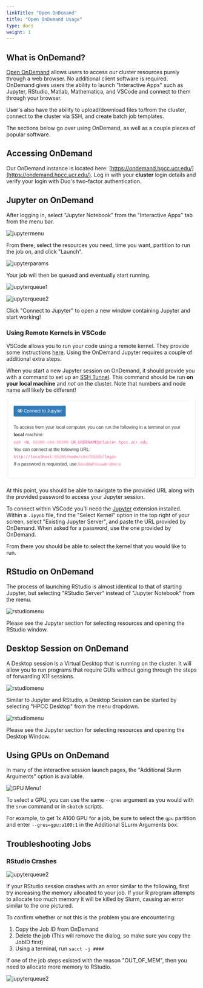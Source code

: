 ```yaml
---
linkTitle: "Open OnDemand"
title: "Open OnDemand Usage"
type: docs
weight: 1
---
```


## What is OnDemand?

[Open OnDemand](https://openondemand.org/) allows users to access our cluster resources purely through a web browser. No additional client software is required. OnDemand gives users the ability to launch "Interactive Apps" such as Jupyter, RStudio, Matlab, Mathematica, and VSCode and connect to them through your browser.

User's also have the ability to upload/download files to/from the cluster, connect to the cluster via SSH, and create batch job templates.

The sections below go over using OnDemand, as well as a couple pieces of popular software.


## Accessing OnDemand

Our OnDemand instance is located here: [https://ondemand.hpcc.ucr.edu/](https://ondemand.hpcc.ucr.edu/). Log in with your **cluster** login details and verify your login with Duo's two-factor authentication.


## Jupyter on OnDemand

After logging in, select "Jupyter Notebook" from the "Interactive Apps" tab from the menu bar.

![jupytermenu](/img/ondemand_jupyter1.png)

From there, select the resources you need, time you want, partition to run the job on, and click "Launch".

![jupyterparams](/img/ondemand_jupyter2.png)

Your job will then be queued and eventually start running.

![jupyterqueue1](/img/ondemand_jupyter3.png)

![jupyterqueue2](/img/ondemand_jupyter4.png)

Click "Connect to Jupyter" to open a new window containing Jupyter and start working!

### Using Remote Kernels in VSCode

VSCode allows you to run your code using a remote kernel. They provide some instructions [here](https://code.visualstudio.com/docs/datascience/jupyter-notebooks#_connect-to-a-remote-jupyter-server). Using the OnDemand Jupyter requires a couple of additional extra steps.

When you start a new Jupyter session on OnDemand, it should provide you with a command to set up an [SSH Tunnel](https://hpcc.ucr.edu/manuals/hpc_cluster/jobs/#tunneling). This command should be run **on your local machine** and *not* on the cluster. Note that numbers and node name will likely be different!

![jupyterqueue2](/img/ondemand_jupyter5.png)


At this point, you should be able to navigate to the provided URL along with the provided password to access your Jupyter session.

To connect within VSCode you'll need the [Jupyter](https://marketplace.visualstudio.com/items?itemName=ms-toolsai.jupyter) extension installed. Within a `.ipynb` file, find the "Select Kernel" option in the top right of your screen, select "Existing Jupyter Server", and paste the URL provided by OnDemand. When asked for a password, use the one provided by OnDemand.

From there you should be able to select the kernel that you would like to run.


## RStudio on OnDemand

The process of launching RStudio is almost identical to that of starting Jupyter, but selecting "RStudio Server" instead of "Jupyter Notebook" from the menu.

![rstudiomenu](/img/ondemand_rstudio1.png)

Please see the Jupyter section for selecting resources and opening the RStudio window.


## Desktop Session on OnDemand

A Desktop session is a Virtual Desktop that is running on the cluster. It will allow you to run programs that require GUIs without going through the steps of forwarding X11 sessions.

![rstudiomenu](/img/ondemand_desktop2.png)

Similar to Jupyter and RStudio, a Desktop Session can be started by selecting "HPCC Desktop" from the menu dropdown.

![rstudiomenu](/img/ondemand_desktop1.png)

Please see the Jupyter section for selecting resources and opening the Desktop Window.


## Using GPUs on OnDemand

In many of the interactive session launch pages, the "Additional Slurm Arguments" option is available.

![GPU Menu1](/img/ondemand_use_gpu.png)

To select a GPU, you can use the same `--gres` argument as you would with the `srun` command or in `sbatch` scripts.

For example, to get 1x A100 GPU for a job, be sure to select the `gpu` partition and enter `--gres=gpu:a100:1` in the Additional SLurm Arguments box.


## Troubleshooting Jobs

### RStudio Crashes

![jupyterqueue2](/img/ondemand_r_crash.png)

If your RStudio session crashes with an error similar to the following, first try increasing the memory allocated to your job. If your R program attempts to allocate too much memory it will be killed by Slurm, causing an error similar to the one pictured.

To confirm whether or not this is the problem you are encountering:
1. Copy the Job ID from OnDemand
2. Delete the job (This will remove the dialog, so make sure you copy the JobID first)
3. Using a terminal, run `sacct -j ####`

If one of the job steps existed with the reason "OUT_OF_MEM", then you need to allocate more memory to RStudio.

![jupyterqueue2](/img/ondemand_r_crash2.png)
